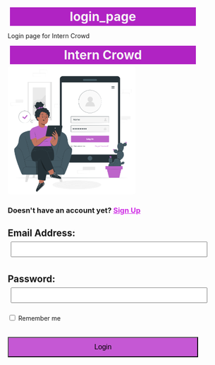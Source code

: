 # login_page
Login page for Intern Crowd
<html lang="en">
<head>
    <meta charset="UTF-8">
    <meta http-equiv="X-UA-Compatible" content="IE=edge">
    <meta name="viewport" content="width=device-width, initial-scale=1.0">
    <title>Login Page</title>
    <style>
    
    
        .container{
    background-color:rgb(237, 226, 244);
    padding: 5px 20px 10px 20px;
    border-color: black solid 2px;

    }
        h1{
            text-align: center;
            padding:  4px;
            margin:5px;
            background-color:rgb(176, 35, 195);
            color:whitesmoke;
            text-decoration: solid;
        }
    #box{
    
    margin: 0px;
    height: 290px;
    float: center;
     border-radius: 5px;
  }
   body{
    margin:0 auto;
    max-width: 45%;
   background-image: url(background.jpeg);
   background-size: auto;
    background-repeat:round;


}
a{
    color:rgb(207, 45, 229);
}
input[type= "password"],
input[type="email"],
select,
textarea {
    width: 98.5%;
    padding : 8px;
    border-color:rgb(197, 197, 197) solid 1px;
    margin: 7px;
}
input[type="submit"]{
    background-color:rgb(197, 88, 212);
    text-decoration: solid;
    color: black;
    padding: 12px 15px ;
    font-size: medium;
    cursor: pointer;
    width: 100%;
}
input[type= "submit"]:hover{
    background-color: rgb(64, 186, 133);
}   

</style>
    
</head>
<body>
    <div class="container">
    <h1> Intern Crowd</h1></div>
    <div class="container">
    <img id="box" src="Tablet login.png" alt="">
   <h3>Doesn't have an account yet? <a href="#">Sign Up</a></h3> 
   <h2> Email Address: <input type="email" name="email" id="email"> </h2>
   <h2> Password: <input type="password" name="password" id="password" required></h2>
   <input type="checkbox" id="Remember" name="Remember" value="Remember me">
   <label for="Remember">Remember me</label>
   <br><br><br>
   <input type="submit" value="Login">
   <br>
   <br><br>
   </div>
</body>
</html>
